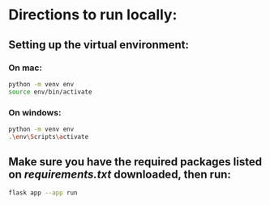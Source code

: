 # Directions to run locally: 

## Setting up the virtual environment: 
### On mac: 

```bash
python -m venv env
source env/bin/activate
```

### On windows: 

```bash
python -m venv env
.\env\Scripts\activate
```

## Make sure you have the required packages listed on *requirements.txt* downloaded, then run: 

```bash 
flask app --app run
```

